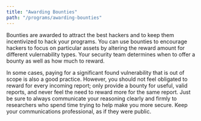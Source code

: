 ```yaml
---
title: "Awarding Bounties"
path: "/programs/awarding-bounties"
---
```


Bounties are awarded to attract the best hackers and to keep them incentivized to hack your programs. You can use bounties to encourage hackers to focus on particular assets by altering the reward amount for different vulernability types. Your security team determines when to offer a bounty as well as how much to reward. 
 

 
 In some cases, paying for a significant found vulnerability that is out of scope is also a good practice. However, you should not feel obligated to reward for every incoming report; only provide a bounty for useful, valid reports, and never feel the need to reward more for the same report. Just be sure to always communicate your reasoning clearly and firmly to researchers who spend time trying to help make you more secure. Keep your communications professional, as if they were public.

